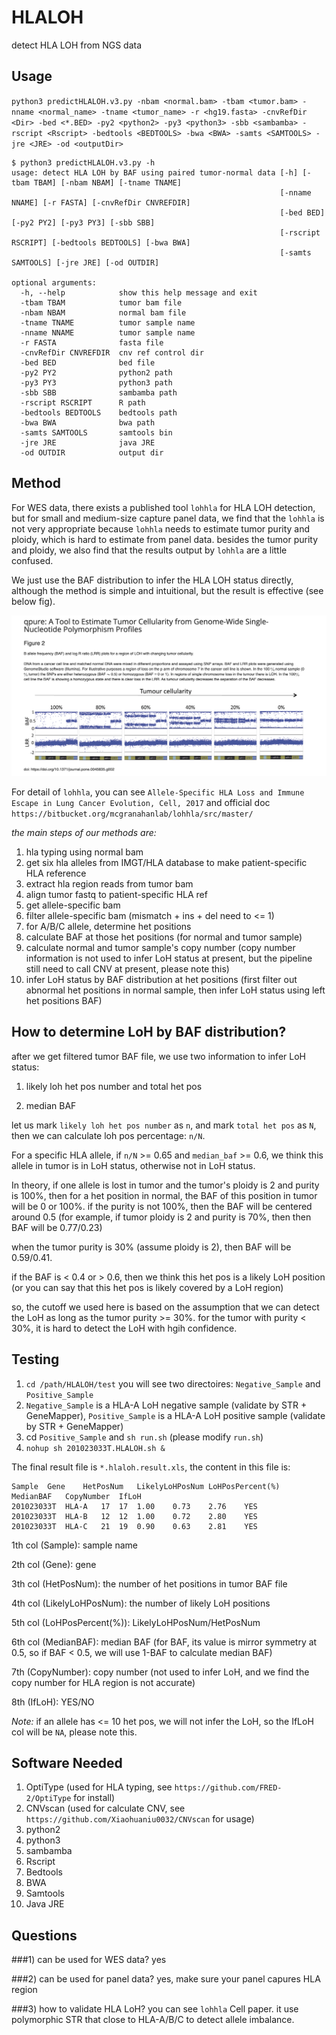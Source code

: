 # HLALOH
detect HLA LOH from NGS data

## Usage
`python3 predictHLALOH.v3.py -nbam <normal.bam> -tbam <tumor.bam> -nname <normal_name> -tname <tumor_name> -r <hg19.fasta> -cnvRefDir <Dir> -bed <*.BED> -py2 <python2> -py3 <python3> -sbb <sambamba> -rscript <Rscript> -bedtools <BEDTOOLS> -bwa <BWA> -samts <SAMTOOLS> -jre <JRE> -od <outputDir>`

```
$ python3 predictHLALOH.v3.py -h
usage: detect HLA LOH by BAF using paired tumor-normal data [-h] [-tbam TBAM] [-nbam NBAM] [-tname TNAME]
                                                            [-nname NNAME] [-r FASTA] [-cnvRefDir CNVREFDIR]
                                                            [-bed BED] [-py2 PY2] [-py3 PY3] [-sbb SBB]
                                                            [-rscript RSCRIPT] [-bedtools BEDTOOLS] [-bwa BWA]
                                                            [-samts SAMTOOLS] [-jre JRE] [-od OUTDIR]

optional arguments:
  -h, --help            show this help message and exit
  -tbam TBAM            tumor bam file
  -nbam NBAM            normal bam file
  -tname TNAME          tumor sample name
  -nname NNAME          tumor sample name
  -r FASTA              fasta file
  -cnvRefDir CNVREFDIR  cnv ref control dir
  -bed BED              bed file
  -py2 PY2              python2 path
  -py3 PY3              python3 path
  -sbb SBB              sambamba path
  -rscript RSCRIPT      R path
  -bedtools BEDTOOLS    bedtools path
  -bwa BWA              bwa path
  -samts SAMTOOLS       samtools bin
  -jre JRE              java JRE
  -od OUTDIR            output dir

```
## Method
For WES data, there exists a published tool `lohhla` for HLA LOH detection, but for small and medium-size capture panel data, we find that the `lohhla` is not very appropriate because `lohhla` needs to estimate tumor purity and ploidy, which is hard to estimate from panel data. besides the tumor purity and ploidy, we also find that the results output by `lohhla` are a little confused.

We just use the BAF distribution to infer the HLA LOH status directly, although the method is simple and intuitional, but the result is effective (see below fig).

![tumor purity & BAF distribution](https://github.com/Xiaohuaniu0032/HLALOH/blob/master/qpure.plos.one.png)

For detail of `lohhla`, you can see `Allele-Specific HLA Loss and Immune Escape in Lung Cancer Evolution, Cell, 2017` and official doc `https://bitbucket.org/mcgranahanlab/lohhla/src/master/`

*the main steps of our methods are:*

1. hla typing using normal bam
2. get six hla alleles from IMGT/HLA database to make patient-specific HLA reference
3. extract hla region reads from tumor bam
4. align tumor fastq to patient-specific HLA ref
5. get allele-specific bam
6. filter allele-specific bam (mismatch + ins + del need to <= 1)
7. for A/B/C allele, determine het positions
8. calculate BAF at those het positions (for normal and tumor sample)
9. calculate normal and tumor sample's copy number (copy number information is not used to infer LoH status at present, but the pipeline still need to call CNV at present, please note this)
10. infer LoH status by BAF distribution at het positions (first filter out abnormal het positions in normal sample, then infer LoH status using left het positions BAF)

## How to determine LoH by BAF distribution?
after we get filtered tumor BAF file, we use two information to infer LoH status:

1. likely loh het pos number and total het pos

2. median BAF

let us mark `likely loh het pos number` as `n`, and mark `total het pos` as `N`, then we can calculate loh pos percentage: `n/N`.

For a specific HLA allele, if `n/N` >= 0.65 and `median_baf` >= 0.6, we think this allele in tumor is in LoH status, otherwise not in LoH status.


In theory, if one allele is lost in tumor and the tumor's ploidy is 2 and purity is 100%, then for a het position in normal, the BAF of this position in tumor will be 0 or 100%. if the purity is not 100%, then the BAF will be centered around 0.5 (for example, if tumor ploidy is 2 and purity is 70%, then then BAF will be 0.77/0.23)

when the tumor purity is 30% (assume ploidy is 2), then BAF will be 0.59/0.41.

if the BAF is < 0.4 or > 0.6, then we think this het pos is a likely LoH position (or you can say that this het pos is likely covered by a LoH region)

so, the cutoff we used here is based on the assumption that we can detect the LoH as long as the tumor purity >= 30%. for the tumor with purity < 30%, it is hard to detect the LoH with hgih confidence.



## Testing
1. `cd /path/HLALOH/test` you will see two directoires: `Negative_Sample` and `Positive_Sample`
2. `Negative_Sample` is a HLA-A LoH negative sample (validate by STR + GeneMapper), `Positive_Sample` is a HLA-A LoH positive sample (validate by STR + GeneMapper)
3. cd `Positive_Sample` and `sh run.sh` (please modify `run.sh`)
4. `nohup sh 201023033T.HLALOH.sh &`

The final result file is `*.hlaloh.result.xls`, the content in this file is:

```
Sample	Gene	HetPosNum	LikelyLoHPosNum	LoHPosPercent(%)	MedianBAF	CopyNumber	IfLoH
201023033T	HLA-A	17	17	1.00	0.73	2.76	YES
201023033T	HLA-B	12	12	1.00	0.72	2.80	YES
201023033T	HLA-C	21	19	0.90	0.63	2.81	YES
```

1th col (Sample): sample name

2th col (Gene): gene

3th col (HetPosNum): the number of het positions in tumor BAF file

4th col (LikelyLoHPosNum): the number of likely LoH positions

5th col (LoHPosPercent(%)): LikelyLoHPosNum/HetPosNum

6th col (MedianBAF): median BAF (for BAF, its value is mirror symmetry at 0.5, so if BAF < 0.5, we will use 1-BAF to calculate median BAF)

7th (CopyNumber): copy number (not used to infer LoH, and we find the copy number for HLA region is not accurate)

8th (IfLoH): YES/NO

*Note:* if an allele has <= 10 het pos, we will not infer the LoH, so the IfLoH col will be `NA`, please note this.



## Software Needed
1. OptiType (used for HLA typing, see `https://github.com/FRED-2/OptiType` for install)
2. CNVscan (used for calculate CNV, see `https://github.com/Xiaohuaniu0032/CNVscan` for usage)
3. python2
4. python3
5. sambamba
6. Rscript
7. Bedtools
8. BWA
9. Samtools
10. Java JRE


## Questions
###1) can be used for WES data?
yes

###2) can be used for panel data?
yes, make sure your panel capures HLA region

###3) how to validate HLA LoH?
you can see `lohhla` Cell paper. it use polymorphic STR that close to HLA-A/B/C to detect allele imbalance.
